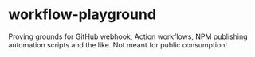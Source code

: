 # workflow-playground
Proving grounds for GitHub webhook, Action workflows, NPM publishing automation scripts and the like. Not meant for public consumption!
